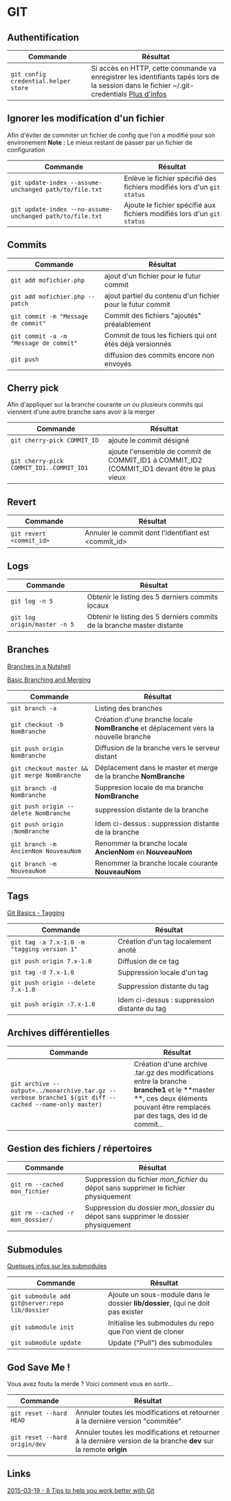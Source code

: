 GIT
=========


## Authentification
|Commande|Résultat|
|------- | -------|
|`git config credential.helper store`|Si accès en HTTP, cette commande va enregistrer les identifiants tapés lors de la session dans le fichier ~/.git-credentials [Plus d'infos](https://git-scm.com/docs/git-credential-store)|


## Ignorer les modification d'un fichier
Afin d'éviter de commiter un fichier de config que l'on a modifié pour son environement
**Note :** Le mieux restant de passer par un fichier de configuration

|Commande|Résultat|
|------- | -------|
|`git update-index --assume-unchanged path/to/file.txt`|Enlève le fichier spécifié des fichiers modifiés lors d'un `git status`|
|`git update-index --no-assume-unchanged path/to/file.txt`|Ajoute le fichier spécifié aux fichiers modifiés lors d'un `git status`|

## Commits
|Commande|Résultat|
|------- | -------|
|`git add mofichier.php` | ajout d'un fichier pour le futur commit|
|`git add mofichier.php --patch` | ajout partiel du contenu d'un fichier pour le futur commit|
|`git commit -m "Message de commit"` | Commit des fichiers "ajoutés" préalablement|
|`git commit -a -m "Message de commit"` | Commit de tous les fichiers qui ont étés déjà versionnés|
|`git push` | diffusion des commits encore non envoyés |

## Cherry pick

Afin d'appliquer sur la branche courante un ou plusieurs commits qui viennent d'une autre branche sans avoir à la merger

|Commande|Résultat|
|------- | -------|
|`git cherry-pick COMMIT_ID` | ajoute le commit désigné|
|`git cherry-pick COMMIT_ID1..COMMIT_ID1` | ajoute l'ensemble de commit de COMMIT\_ID1 à COMMIT\_ID2 (COMMIT\_ID1 devant être le plus vieux|

## Revert

|Commande|Résultat|
|------- | -------|
|`git revert <commit_id>` | Annuler le commit dont l'identifiant est <commit_id>|

## Logs

|Commande|Résultat|
|------- | -------|
|`git log -n 5` | Obtenir le listing des 5 derniers commits locaux|
|`git log origin/master -n 5` | Obtenir le listing des 5 derniers commits de la branche master distante|

## Branches
[Branches in a Nutshell](http://git-scm.com/book/en/v2/Git-Branching-Branches-in-a-Nutshell) 

[Basic Branching and Merging](http://git-scm.com/book/en/v2/Git-Branching-Basic-Branching-and-Merging)

|Commande|Résultat|
|------- | -------|
|`git branch -a` | Listing des branches|
|`git checkout -b NomBranche` | Création d'une branche locale **NomBranche** et déplacement vers la nouvelle branche|
|`git push origin NomBranche` | Diffusion de la branche vers le serveur distant|
|`git checkout master && git merge NomBranche` | Déplacement dans le master et merge de la branche **NomBranche**|
|`git branch -d NomBranche` | Suppresion locale de ma branche **NomBranche**|
|`git push origin --delete NomBranche` | suppression distante de la branche|
|`git push origin :NomBranche` | Idem ci-dessus : suppression distante de la branche|
|`git branch -m AncienNom NouveauNom` | Renommer la branche locale **AncienNom** en **NouveauNom**|
|`git branch -m NouveauNom` | Renommer la branche locale courante **NouveauNom**|

## Tags
[Git Basics - Tagging](http://git-scm.com/book/en/v2/Git-Basics-Tagging)

|Commande|Résultat|
|------- | -------|
|`git tag -a 7.x-1.0 -m "tagging version 1"` | Création d'un tag localement anoté|
|`git push origin 7.x-1.0` | Diffusion de ce tag|
|`git tag -d 7.x-1.0` | Suppression locale d'un tag|
|`git push origin --delete 7.x-1.0` | Suppression distante du tag|
|`git push origin :7.x-1.0` | Idem ci-dessus : suppression distante du tag|

## Archives différentielles

|Commande|Résultat|
|------- | -------|
| `git archive --output=../monarchive.tar.gz --verbose branche1 $(git diff --cached --name-only master)`| Création d'une archive .tar.gz des modifications entre la branche **branche1** et le **master **, ces deux éléments pouvant être remplacés par des tags, des id de commit...|

## Gestion des fichiers / répertoires
|Commande|Résultat|
|------- | -------|
|`git rm --cached mon_fichier` | Suppression du fichier *mon_fichier* du dépot sans supprimer le fichier physiquement|
|`git rm --cached -r mon_dossier/` |  Suppression du dossier *mon_dossier* du dépot sans supprimer le dossier physiquement|


## Submodules
[Quelques infos sur les submodules](http://stackoverflow.com/questions/1777854/git-submodules-specify-a-branch-tag)

|Commande|Résultat|
|------- | -------|
|`git submodule add git@server:repo lib/dossier`|Ajoute un sous-module dans le dossier **lib/dossier**, (qui ne doit pas exister|
|`git submodule init`|Initialise les submodules du repo que l'on vient de cloner|
|`git submodule update`|Update ("Pull") des submodules|


## God Save Me ! 

Vous avez foutu la merde ? Voici comment vous en sortir...

|Commande|Résultat|
|------- | -------|
|`git reset --hard HEAD`|Annuler toutes les modifications et retourner à la dernière version "commitée"|
|`git reset --hard origin/dev`|Annuler toutes les modifications et retourner à la dernière version de la branche **dev** sur la remote **origin**|

## Links
[2015-03-19 - 8 Tips to help you work better with Git](https://about.gitlab.com/2015/02/19/8-tips-to-help-you-work-better-with-git/)

